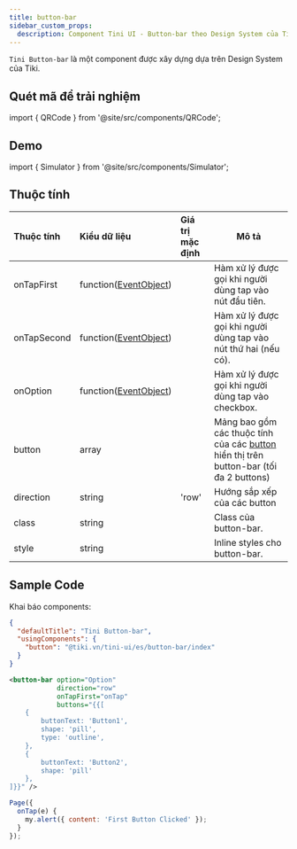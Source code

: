 ```yaml
---
title: button-bar
sidebar_custom_props:
  description: Component Tini UI - Button-bar theo Design System của Tiki
---
```


`Tini Button-bar` là một component được xây dựng dựa trên Design System của Tiki.

## Quét mã để trải nghiệm

import { QRCode } from '@site/src/components/QRCode';

<QRCode page="pages/component/advance/actions/button-bar/index" />

## Demo

import { Simulator } from '@site/src/components/Simulator';

<Simulator page="pages/component/advance/actions/button-bar/index" />

## Thuộc tính

| Thuộc tính  | Kiểu dữ liệu                                                | Giá trị mặc định | Mô tả                                                                                                                            |
| :---------- | :---------------------------------------------------------- | :--------------- | -------------------------------------------------------------------------------------------------------------------------------- |
| onTapFirst  | function([EventObject](/docs/framework/event/event-object)) |                  | Hàm xử lý được gọi khi người dùng tap vào nút đầu tiên.                                                                          |
| onTapSecond | function([EventObject](/docs/framework/event/event-object)) |                  | Hàm xử lý được gọi khi người dùng tap vào nút thứ hai (nếu có).                                                                  |
| onOption    | function([EventObject](/docs/framework/event/event-object)) |                  | Hàm xử lý được gọi khi người dùng tap vào checkbox.                                                                              |
| button      | array                                                       |                  | Mảng bao gồm các thuộc tính của các [button](/docs/component/advance/actions/button) hiển thị trên button-bar (tối đa 2 buttons) |
| direction   | string                                                      | 'row'            | Hướng sắp xếp của các button                                                                                                     |
| class       | string                                                      |                  | Class của button-bar.                                                                                                            |
| style       | string                                                      |                  | Inline styles cho button-bar.                                                                                                    |

## Sample Code

Khai báo components:

```json
{
  "defaultTitle": "Tini Button-bar",
  "usingComponents": {
    "button": "@tiki.vn/tini-ui/es/button-bar/index"
  }
}
```

```xml
<button-bar option="Option"
            direction="row"
            onTapFirst="onTap"
            buttons="{{[
    {
        buttonText: 'Button1',
        shape: 'pill',
        type: 'outline',
    },
    {
        buttonText: 'Button2',
        shape: 'pill'
    },
]}}" />
```

```js
Page({
  onTap(e) {
    my.alert({ content: 'First Button Clicked' });
  }
});
```
